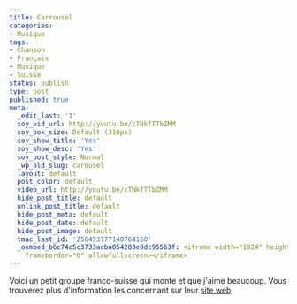 ```yaml
---
title: Carrousel
categories:
- Musique
tags:
- Chanson
- Français
- Musique
- Suisse
status: publish
type: post
published: true
meta:
  _edit_last: '1'
  soy_vid_url: http://youtu.be/cTNkfTTbZMM
  soy_box_size: Default (310px)
  soy_show_title: 'Yes'
  soy_show_desc: 'Yes'
  soy_post_style: Normal
  _wp_old_slug: carousel
  layout: default
  post_color: default
  video_url: http://youtu.be/cTNkfTTbZMM
  hide_post_title: default
  unlink_post_title: default
  hide_post_meta: default
  hide_post_date: default
  hide_post_image: default
  tmac_last_id: '256453777148764160'
  _oembed_b6c74c5c3733acba054203e0dc95563f: <iframe width="1024" height="576" src="http://www.youtube.com/embed/cTNkfTTbZMM?fs=1&feature=oembed"
    frameborder="0" allowfullscreen></iframe>
---
```

Voici un petit groupe franco-suisse qui monte et que j'aime beaucoup. Vous trouverez plus d'information les concernant sur leur <a title="Site web du groupe Carousel" href="http://www.groupecarrousel.com/">site web</a>.
